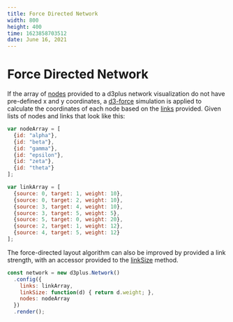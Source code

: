 ```yaml
---
title: Force Directed Network
width: 800
height: 400
time: 1623858703512
date: June 16, 2021
---
```


# Force Directed Network

If the array of [nodes](http://d3plus.org/docs/#Network.nodes) provided to a d3plus network visualization do not have pre-defined x and y coordinates, a [d3-force](https://github.com/d3/d3-force) simulation is applied to calculate the coordinates of each node based on the [links](http://d3plus.org/docs/#Network.links) provided. Given lists of nodes and links that look like this:

```js
var nodeArray = [
  {id: "alpha"},
  {id: "beta"},
  {id: "gamma"},
  {id: "epsilon"},
  {id: "zeta"},
  {id: "theta"}
];

var linkArray = [
  {source: 0, target: 1, weight: 10},
  {source: 0, target: 2, weight: 10},
  {source: 3, target: 4, weight: 10},
  {source: 3, target: 5, weight: 5},
  {source: 5, target: 0, weight: 20},
  {source: 2, target: 1, weight: 12},
  {source: 4, target: 5, weight: 12}
];
```

The force-directed layout algorithm can also be improved by provided a link strength, with an accessor provided to the [linkSize](http://d3plus.org/docs/#Network.linkSize) method.

```js
const network = new d3plus.Network()
  .config({
    links: linkArray,
    linkSize: function(d) { return d.weight; },
    nodes: nodeArray
  })
  .render();
```
